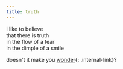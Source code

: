 ```yaml
---
title: truth
--- 
```


i like to believe  
that there is truth  
in the flow of a tear  
in the dimple of a smile   

doesn't it make you [wonder](/truth){: .internal-link}?
